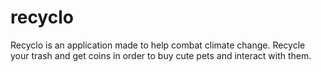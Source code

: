 # recyclo
Recyclo is an application made to help combat climate change.
Recycle your trash and get coins in order to buy cute pets and interact with them.
